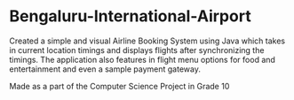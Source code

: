 # Bengaluru-International-Airport
Created a simple and visual Airline Booking System using Java which takes in current location timings and displays flights after synchronizing the timings. The application also features in flight menu options for food and entertainment and even a sample payment gateway.

Made as a part of the Computer Science Project in Grade 10
